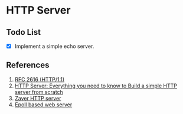# HTTP Server
## Todo List
-[x] Implement a simple echo server.


## References
1. [RFC 2616 (HTTP/1.1)](https://tools.ietf.org/html/rfc2616)
2. [HTTP Server: Everything you need to know to Build a simple HTTP server from scratch](https://medium.com/from-the-scratch/http-server-what-do-you-need-to-know-to-build-a-simple-http-server-from-scratch-d1ef8945e4fa)
3. [Zaver HTTP server](https://github.com/zyearn/zaver)
4. [Epoll based web server](https://cloud.tencent.com/developer/article/1109615)